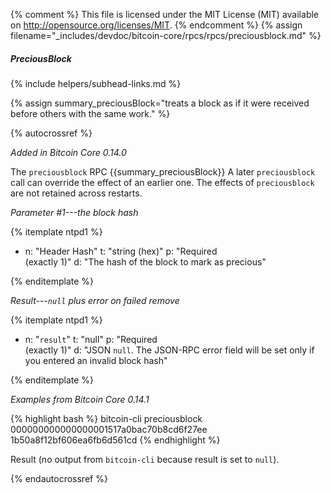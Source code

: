 {% comment %}
This file is licensed under the MIT License (MIT) available on
http://opensource.org/licenses/MIT.
{% endcomment %}
{% assign filename="_includes/devdoc/bitcoin-core/rpcs/rpcs/preciousblock.md" %}

##### PreciousBlock
{% include helpers/subhead-links.md %}

{% assign summary_preciousBlock="treats a block as if it were received before others with the same work." %}

{% autocrossref %}

*Added in Bitcoin Core 0.14.0*

The `preciousblock` RPC {{summary_preciousBlock}} A later `preciousblock` call can override the effect of an earlier one. The effects of `preciousblock` are not retained across restarts.

*Parameter #1---the block hash*

{% itemplate ntpd1 %}
- n: "Header Hash"
  t: "string (hex)"
  p: "Required<br>(exactly 1)"
  d: "The hash of the block to mark as precious"

{% enditemplate %}

*Result---`null` plus error on failed remove*

{% itemplate ntpd1 %}
- n: "`result`"
  t: "null"
  p: "Required<br>(exactly 1)"
  d: "JSON `null`.  The JSON-RPC error field will be set only if you entered an invalid block hash"

{% enditemplate %}

*Examples from Bitcoin Core 0.14.1*

{% highlight bash %}
bitcoin-cli preciousblock 000000000000000001517a0bac70b8cd6f27ee\
1b50a8f12bf606ea6fb6d561cd
{% endhighlight %}

Result (no output from `bitcoin-cli` because result is set to `null`).

{% endautocrossref %}
